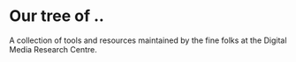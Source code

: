 # Our tree of ..

A collection of tools and resources maintained by the fine folks at the Digital Media Research Centre.
